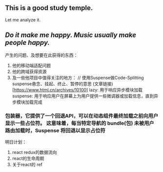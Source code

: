 ##  This is a good study temple.
Let me analyze it.

***Do it make me happy. Music usually make people happy.***
-------------------------------------------------------

产生的问题、及想要在此获得的东西：
1. 他的移动端适配问题
2. 他的跨域获得资源
3. 及一些他项目中值得关注的地方： 
// 使用Suspense做Code-Splitting   suspense悬念、挂起、终止、暂停的意思
(文章链接)[https://www.html.cn/archives/10100]
lazy: 用于响应异步模块加载
suspense: 用于响应用户在屏幕上为用户提供一些微调器或加载信息，直到异步模块加载完成

### <Suspense /> 包装器，它提供了一个回退API，可以在动态组件最终加载之前向用户显示一些占位符。 这意味着，每当特定导航的 bundle(包) 未被用户路由加载时，Suspense 将回退以显示占位符

明日计划： 
1. react redux的数据流向
2. react的生命周期
3. 关于react的 ref